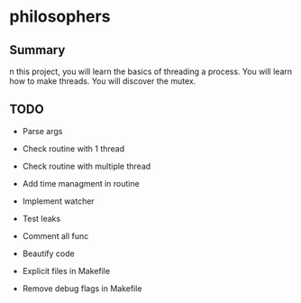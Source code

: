 # philosophers

## Summary
n this project, you will learn the basics of threading a process. You will
learn how to make threads. You will discover the mutex.

## TODO

- Parse args
- Check routine with 1 thread
- Check routine with multiple thread
- Add time managment in routine
- Implement watcher

- Test leaks
- Comment all func
- Beautify code

- Explicit files in Makefile
- Remove debug flags in Makefile
